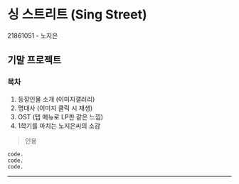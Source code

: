 # 싱 스트리트 (Sing Street)
21861051 - 노지은

## 기말 프로젝트

### 목차
1. 등장인물 소개 (이미지갤러리)
2. 명대사 (이미지 클릭 시 재생)
3. OST (탭 메뉴로 LP판 같은 느낌)
4. 1학기를 마치는 노지은씨의 소감

> 인용

```
code.
code.
code.
```

<hr>